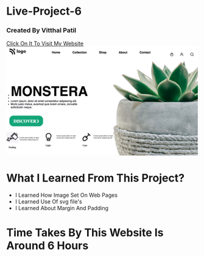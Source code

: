 # Live-Project-6 <br/>
### Created By Vitthal Patil <br/>
[Click On It To Visit My Website]( https://vitthalpatil0806.github.io/Live-Project-6/) <br/>
![ScreenShot](https://github.com/VitthalPatil0806/Live-Project-6/blob/master/Live%20ss%206.png) <br/>
# What I Learned From This Project? <br/>
* I Learned How Image Set On Web Pages <br/>
* I Learned Use Of svg file's <br/>
* I Learned About Margin And Padding <br/>
# Time Takes By This Website Is Around 6 Hours
